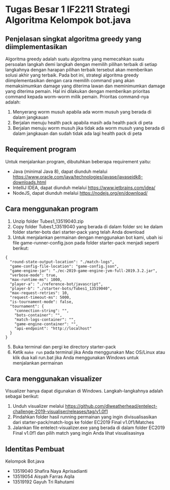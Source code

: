 # Tugas Besar 1 IF2211 Strategi Algoritma Kelompok bot.java
## Penjelasan singkat algoritma greedy yang diimplementasikan
Algoritma greedy adalah suatu algoritma yang memecahkan suatu persoalan langkah demi langkah dengan memilih pilihan terbaik di setiap langkahnya dengan harapan pilihan terbaik tersebut akan memberikan solusi akhir yang terbaik. Pada bot ini, strategi algoritma greedy diimplementasikan dengan cara memilih command yang akan memaksimumkan damage yang diterima lawan dan meminimumkan damage yang diterima pemain. Hal ini dilakukan dengan memberikan prioritas command kepada worm-worm milik pemain. Prioritas command-nya adalah:
1. Menyerang worm musuh apabila ada worm musuh yang berada di dalam jangkauan
2. Berjalan menuju health pack apabila masih ada health pack di peta
3. Berjalan menuju worm musuh jika tidak ada worm musuh yang berada di dalam jangkauan dan sudah tidak ada lagi health pack di peta
## Requirement program
Untuk menjalankan program, dibutuhkan beberapa requirement yaitu:
- Java (minimal Java 8), dapat diunduh melalui https://www.oracle.com/java/technologies/javase/javasejdk8-downloads.html
- IntelliJ IDEA, dapat diunduh melalui https://www.jetbrains.com/idea/
- NodeJS, dapat diunduh melalui https://nodejs.org/en/download/
## Cara menggunakan program
1. Unzip folder Tubes1_13519040.zip
2. Copy folder Tubes1_13519040 yang berada di dalam folder src ke dalam folder starter-bots dari starter-pack yang telah Anda download
3. Untuk menjalankan permainan dengan menggunakan bot kami, ubah isi file game-runner-config.json pada folder starter-pack menjadi seperti berikut:
```
{
  "round-state-output-location": "./match-logs",
  "game-config-file-location": "game-config.json",
  "game-engine-jar": "./ec-2019-game-engine-jvm-full-2019.3.2.jar",
  "verbose-mode": true,
  "max-runtime-ms": 1000,
  "player-a": "./reference-bot/javascript",
  "player-b": "./starter-bots/Tubes1_13519040",
  "max-request-retries": 10,
  "request-timeout-ms": 5000,
  "is-tournament-mode": false,
  "tournament": {
    "connection-string": "",
    "bots-container": "",
    "match-logs-container": "",
    "game-engine-container": "",
    "api-endpoint": "http://localhost"
  }
}

```
5. Buka terminal dan pergi ke directory starter-pack
6. Ketik `make run` pada terminal jika Anda menggunakan Mac OS/Linux atau klik dua kali run.bat jika Anda menggunakan Windows untuk menjalankan permainan

## Cara menggunakan visualizer
Visualizer hanya dapat digunakan di Windows. Langkah-langkahnya adalah sebagai berikut:
1. Unduh visualizer melalui https://github.com/dlweatherhead/entelect-challenge-2019-visualiser/releases/tag/v1.0f1
2. Pindahkan folder hasil running permainan yang ingin divisualisasikan dari starter-pack/match-logs ke folder EC2019 Final v1.0f1/Matches
3. Jalankan file entelect-visualizer.exe yang berada di dalam folder EC2019 Final v1.0f1 dan pilih match yang ingin Anda lihat visualisasinya
## Identitas Pembuat
Kelompok Bot.java
- 13519040 Shafira Naya Aprisadianti
- 13519054 Aisyah Farras Aqila
- 13519192 Gayuh Tri Rahutami
